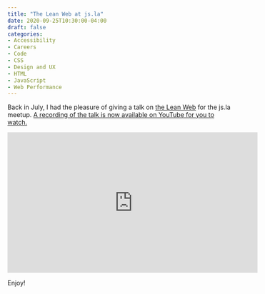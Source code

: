 ```yaml
---
title: "The Lean Web at js.la"
date: 2020-09-25T10:30:00-04:00
draft: false
categories:
- Accessibility
- Careers
- Code
- CSS
- Design and UX
- HTML
- JavaScript
- Web Performance
---
```


Back in July, I had the pleasure of giving a talk on [the Lean Web](https://leanweb.dev) for the js.la meetup. [A recording of the talk is now available on YouTube for you to watch.](https://www.youtube.com/watch?v=h5CnfIAUmrU)

<div class="fluid-vids"><iframe width="560" height="315" src="https://www.youtube.com/embed/h5CnfIAUmrU" frameborder="0" allow="accelerometer; autoplay; clipboard-write; encrypted-media; gyroscope; picture-in-picture" allowfullscreen></iframe></div>

Enjoy!